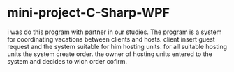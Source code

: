# mini-project-C-Sharp-WPF
i was do this program with partner in our studies.
The program is a system for coordinating vacations between clients and hosts.
client insert guest request and the system suitable for him hosting units.
for all suitable hosting units the system create order.
the owner of hosting units entered to the system and decides to wich order cofirm.
